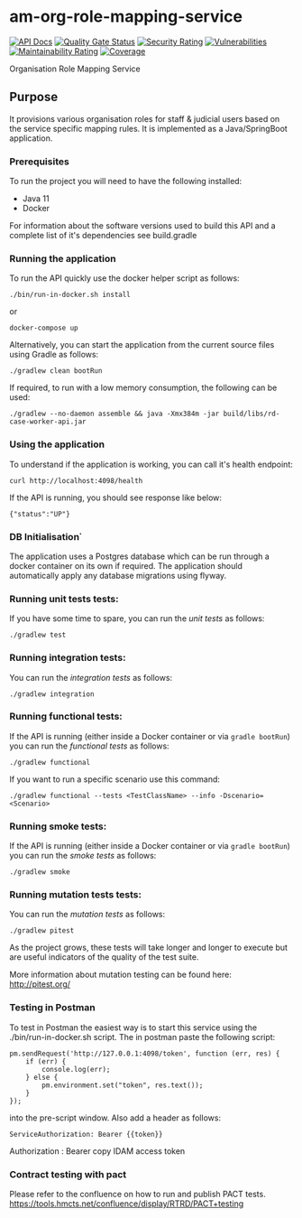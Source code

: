 # am-org-role-mapping-service

[![API Docs](https://img.shields.io/badge/API%20Docs-site-e140ad.svg)](https://hmcts.github.io/cnp-api-docs/swagger.html?url=https://hmcts.github.io/cnp-api-docs/specs/am-org-role-mapping-service.json)
[![Quality Gate Status](https://sonarcloud.io/api/project_badges/measure?project=am-org-role-mapping-service&metric=alert_status)](https://sonarcloud.io/summary/overall?id=am-org-role-mapping-service)
[![Security Rating](https://sonarcloud.io/api/project_badges/measure?project=am-org-role-mapping-service&metric=security_rating)](https://sonarcloud.io/summary/overall?id=am-org-role-mapping-service)
[![Vulnerabilities](https://sonarcloud.io/api/project_badges/measure?project=am-org-role-mapping-service&metric=vulnerabilities)](https://sonarcloud.io/summary/overall?id=am-org-role-mapping-service)
[![Maintainability Rating](https://sonarcloud.io/api/project_badges/measure?project=am-org-role-mapping-service&metric=sqale_rating)](https://sonarcloud.io/summary/overall?id=am-org-role-mapping-service)
[![Coverage](https://sonarcloud.io/api/project_badges/measure?project=am-org-role-mapping-service&metric=coverage)](https://sonarcloud.io/summary/overall?id=am-org-role-mapping-service)

Organisation Role Mapping Service


## Purpose

It provisions various organisation roles for staff & judicial users based on the service specific mapping rules. It is implemented as a Java/SpringBoot application.

### Prerequisites

To run the project you will need to have the following installed:

* Java 11
* Docker

For information about the software versions used to build this API and a complete list of it's dependencies see build.gradle

### Running the application

To run the API quickly use the docker helper script as follows:

```
./bin/run-in-docker.sh install
```
or

```
docker-compose up
```


Alternatively, you can start the application from the current source files using Gradle as follows:

```
./gradlew clean bootRun
```

If required, to run with a low memory consumption, the following can be used:

```
./gradlew --no-daemon assemble && java -Xmx384m -jar build/libs/rd-case-worker-api.jar
```

### Using the application

To understand if the application is working, you can call it's health endpoint:

```
curl http://localhost:4098/health
```

If the API is running, you should see response like below:

```
{"status":"UP"}
```

### DB Initialisation˙

The application uses a Postgres database which can be run through a docker container on its own if required.
The application should automatically apply any database migrations using flyway.

### Running unit tests tests:

If you have some time to spare, you can run the *unit tests* as follows:

```
./gradlew test
```

### Running integration tests:


You can run the *integration tests* as follows:

```
./gradlew integration
```

### Running functional tests:

If the API is running (either inside a Docker container or via `gradle bootRun`) you can run the *functional tests* as follows:

```
./gradlew functional
```

If you want to run a specific scenario use this command:

```
./gradlew functional --tests <TestClassName> --info -Dscenario=<Scenario>
```

### Running smoke tests:

If the API is running (either inside a Docker container or via `gradle bootRun`) you can run the *smoke tests* as follows:

```
./gradlew smoke
```

### Running mutation tests tests:

You can run the *mutation tests* as follows:

```
./gradlew pitest
```

As the project grows, these tests will take longer and longer to execute but are useful indicators of the quality of the test suite.

More information about mutation testing can be found here:
http://pitest.org/

### Testing in Postman

To test in Postman the easiest way is to start this service using the ./bin/run-in-docker.sh script.  The in postman paste the following script:

```
pm.sendRequest('http://127.0.0.1:4098/token', function (err, res) {
    if (err) {
        console.log(err);
    } else {
        pm.environment.set("token", res.text());
    }
});
```
into the pre-script window.  Also add a header as follows:

```
ServiceAuthorization: Bearer {{token}}
```

Authorization :  Bearer copy IDAM access token

### Contract testing with pact

Please refer to the confluence on how to run and publish PACT tests.
https://tools.hmcts.net/confluence/display/RTRD/PACT+testing

